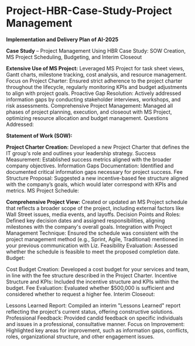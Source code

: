 # **Project-HBR-Case-Study-Project Management**

**Implementation and Delivery Plan of AI-2025**

**Case Study** – Project Management Using HBR Case Study: SOW Creation, MS Project Scheduling, Budgeting, and Interim Closeout

**Extensive Use of MS Project:** Leveraged MS Project for task sheet views, Gantt charts, milestone tracking, cost analysis, and resource management.
Focus on Project Charter: Ensured strict adherence to the project charter throughout the lifecycle, regularly monitoring KPIs and budget adjustments to align with project goals.
Proactive Gap Resolution: Actively addressed information gaps by conducting stakeholder interviews, workshops, and risk assessments.
Comprehensive Project Management: Managed all phases of project planning, execution, and closeout with MS Project, optimizing resource allocation and budget management.
Questions Addressed:

**Statement of Work (SOW):**

**Project Charter Creation:** Developed a new Project Charter that defines the IT group's role and outlines your leadership strategy.
Success Measurement: Established success metrics aligned with the broader company objectives.
Information Gaps Documentation: Identified and documented critical information gaps necessary for project success.
Fee Structure Proposal: Suggested a new incentive-based fee structure aligned with the company’s goals, which would later correspond with KPIs and metrics.
MS Project Schedule:

**Comprehensive Project View:** Created or updated an MS Project schedule that reflects a broader scope of the project, including external factors like Wall Street issues, media events, and layoffs.
Decision Points and Roles: Defined key decision dates and assigned responsibilities, aligning milestones with the company's overall goals.
Integration with Project Management Technique: Ensured the schedule was consistent with the project management method (e.g., Sprint, Agile, Traditional) mentioned in your previous communication with Liz.
Feasibility Evaluation: Assessed whether the schedule is feasible to meet the proposed completion date.
Budget:

Cost Budget Creation: Developed a cost budget for your services and team, in line with the fee structure described in the Project Charter.
Incentive Structure and KPIs: Included the incentive structure and KPIs within the budget.
Fee Evaluation: Evaluated whether $500,000 is sufficient and considered whether to request a higher fee.
Interim Closeout:

Lessons Learned Report: Compiled an interim "Lessons Learned" report reflecting the project's current status, offering constructive solutions.
Professional Feedback: Provided candid feedback on specific individuals and issues in a professional, consultative manner.
Focus on Improvement: Highlighted key areas for improvement, such as information gaps, conflicts, roles, organizational structure, and other engagement issues.
